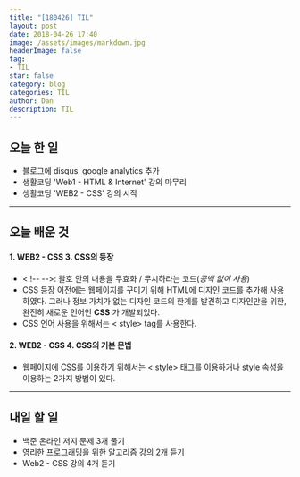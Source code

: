 ```yaml
---
title: "[180426] TIL"
layout: post
date: 2018-04-26 17:40
image: /assets/images/markdown.jpg
headerImage: false
tag:
- TIL
star: false
category: blog
categories: TIL
author: Dan
description: TIL
---
```


## 오늘 한 일

* 블로그에 disqus, google analytics 추가
* 생활코딩 'Web1 - HTML & Internet' 강의 마무리
* 생활코딩 'WEB2 - CSS' 강의 시작

---
## 오늘 배운 것

#### 1. WEB2 - CSS 3. CSS의 등장
* < !--  -->: 괄호 안의 내용을 무효화 / 무시하라는 코드(*공백 없이 사용*)
* CSS 등장 이전에는 웹페이지를 꾸미기 위해 HTML에 디자인 코드를 추가해 사용하였다. 그러나 정보 가치가 없는 디자인 코드의 한계를 발견하고 디자인만을 위한, 완전히 새로운 언어인 **CSS** 가 개발되었다.
* CSS 언어 사용을 위해서는 < style> tag를 사용한다.

#### 2. WEB2 - CSS 4. CSS의 기본 문법
* 웹페이지에 CSS를 이용하기 위해서는 < style> 태그를 이용하거나 style 속성을 이용하는 2가지 방법이 있다.

---
## 내일 할 일

* 백준 온라인 저지 문제 3개 풀기
* 영리한 프로그래밍을 위한 알고리즘 강의 2개 듣기
* Web2 - CSS 강의 4개 듣기
